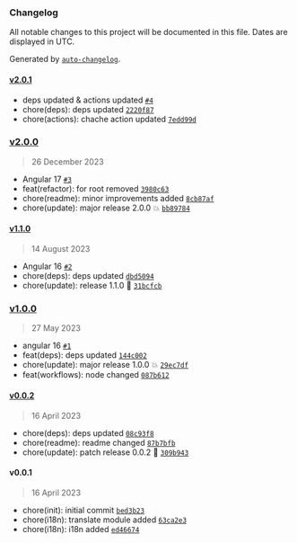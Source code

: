 ### Changelog

All notable changes to this project will be documented in this file. Dates are displayed in UTC.

Generated by [`auto-changelog`](https://github.com/CookPete/auto-changelog).

#### [v2.0.1](https://github.com/Celtian/ngx-translate-version/compare/v2.0.0...v2.0.1)

- deps updated & actions updated [`#4`](https://github.com/Celtian/ngx-translate-version/pull/4)
- chore(deps): deps updated [`2220f87`](https://github.com/Celtian/ngx-translate-version/commit/2220f87bbf8f640029ee63281766f23fbcb9d747)
- chore(actions): chache action updated [`7edd99d`](https://github.com/Celtian/ngx-translate-version/commit/7edd99dc88406f8dc876d29377167f58da19d252)

### [v2.0.0](https://github.com/Celtian/ngx-translate-version/compare/v1.1.0...v2.0.0)

> 26 December 2023

- Angular 17 [`#3`](https://github.com/Celtian/ngx-translate-version/pull/3)
- feat(refactor): for root removed [`3980c63`](https://github.com/Celtian/ngx-translate-version/commit/3980c63acacefa8ead8bd3a32880829150a5dd75)
- chore(readme): minor improvements added [`8cb87af`](https://github.com/Celtian/ngx-translate-version/commit/8cb87af070b5176adde8276400af491ecaa26c52)
- chore(update): major release 2.0.0 💥 [`bb89784`](https://github.com/Celtian/ngx-translate-version/commit/bb897843b1d535bb5cb82b16a09b8944a7b8c2cb)

#### [v1.1.0](https://github.com/Celtian/ngx-translate-version/compare/v1.0.0...v1.1.0)

> 14 August 2023

- Angular 16 [`#2`](https://github.com/Celtian/ngx-translate-version/pull/2)
- chore(deps): deps updated [`dbd5094`](https://github.com/Celtian/ngx-translate-version/commit/dbd5094772c769b1aa3c6fee2c15a6f423eaf339)
- chore(update): release 1.1.0 🚀 [`31bcfcb`](https://github.com/Celtian/ngx-translate-version/commit/31bcfcbac64d28e55153b26c4df90825d27838b0)

### [v1.0.0](https://github.com/Celtian/ngx-translate-version/compare/v0.0.2...v1.0.0)

> 27 May 2023

- angular 16 [`#1`](https://github.com/Celtian/ngx-translate-version/pull/1)
- feat(deps): deps updated [`144c002`](https://github.com/Celtian/ngx-translate-version/commit/144c0020540b028e187180074cd67d94ce8e0c6a)
- chore(update): major release 1.0.0 💥 [`29ec7df`](https://github.com/Celtian/ngx-translate-version/commit/29ec7dfcf958678b7d0094bf802441efbb584e0b)
- feat(workflows): node changed [`087b612`](https://github.com/Celtian/ngx-translate-version/commit/087b612fb6f0593c149320d78befb1e4144311b8)

#### [v0.0.2](https://github.com/Celtian/ngx-translate-version/compare/v0.0.1...v0.0.2)

> 16 April 2023

- chore(deps): deps updated [`08c93f8`](https://github.com/Celtian/ngx-translate-version/commit/08c93f8c92af5a6d76752eea54344f80a7ce3e2f)
- chore(readme): readme changed [`87b7bfb`](https://github.com/Celtian/ngx-translate-version/commit/87b7bfbb84ab61a4e643abb5a3d5036f431f299c)
- chore(update): patch release 0.0.2 🐛 [`309b943`](https://github.com/Celtian/ngx-translate-version/commit/309b943a85c2014c175c6dd417321710e05edfc7)

#### v0.0.1

> 16 April 2023

- chore(init): initial commit [`bed3b23`](https://github.com/Celtian/ngx-translate-version/commit/bed3b23cdec960de4f08c45f18df723ed9cf7c51)
- chore(i18n): translate module added [`63ca2e3`](https://github.com/Celtian/ngx-translate-version/commit/63ca2e353d6e9b769234ad9f841b74bc3a602ef8)
- chore(i18n): i18n added [`ed46674`](https://github.com/Celtian/ngx-translate-version/commit/ed466740f8c9d25cecc4692048bfa2282c4664a4)
